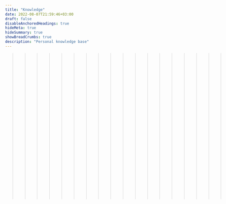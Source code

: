 ```yaml
---
title: "Knowledge"
date: 2022-08-07T21:59:46+03:00
draft: false
disableAnchoredHeadings: true
hideMeta: true
hideSummary: true
showBreadCrumbs: true
description: "Personal knowledge base"
---
```


>>>> >>>>>> >>>>>>>>  >>> Redirect to [notes.iamjacke.com](notes.iamjacke.com)